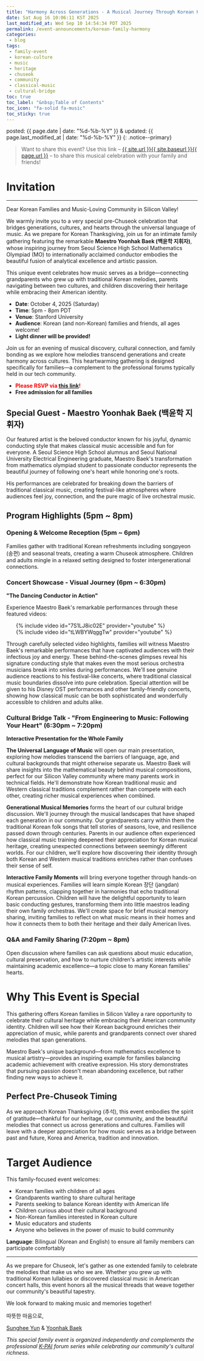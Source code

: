 ```yaml
---
title: "Harmony Across Generations - A Musical Journey Through Korean Heritage"
date: Sat Aug 16 10:06:11 KST 2025
last_modified_at: Wed Sep 10 14:54:34 PDT 2025
permalink: /event-announcements/korean-family-harmony
categories:
 - blog
tags:
 - family-event
 - korean-culture
 - music
 - heritage
 - chuseok
 - community
 - classical-music
 - cultural-bridge
toc: true
toc_label: "&nbsp;Table of Contents"
toc_icon: "fa-solid fa-music"
toc_sticky: true
---
```


posted: {{ page.date | date: "%d-%b-%Y" }}
&amp;
updated: {{ page.last_modified_at | date: "%d-%b-%Y" }}
{: .notice--primary}

> Want to share this event?
Use this link
&ndash; <a href="{{ page.url }}">{{ site.url }}{{ site.baseurl }}{{ page.url }}</a> &ndash;
to share this musical celebration with your family and friends!

# Invitation

---
Dear Korean Families and Music-Loving Community in Silicon Valley!

We warmly invite you to a very special pre-Chuseok celebration that bridges generations, cultures, and hearts through the universal language of music. As we prepare for Korean Thanksgiving, join us for an intimate family gathering featuring the remarkable **Maestro Yoonhak Baek (백윤학 지휘자)**, whose inspiring journey from Seoul Science High School Mathematics Olympiad (MO) to internationally acclaimed conductor embodies the beautiful fusion of analytical excellence and artistic passion.

This unique event celebrates how music serves as a bridge—connecting grandparents who grew up with traditional Korean melodies, parents navigating between two cultures, and children discovering their heritage while embracing their American identity.

- **Date**: October 4, 2025 (Saturday)
- **Time**: 5pm - 8pm PDT
- **Venue**: Stanford University
- **Audience**: Korean (and non-Korean) families and friends, all ages welcome!
- **Light dinner will be provided!**

Join us for an evening of musical discovery, cultural connection, and family bonding as we explore how melodies transcend generations and create harmony across cultures. This heartwarming gathering is designed specifically for families—a complement to the professional forums typically held in our tech community.

- <font color="red"><strong>Please RSVP via <a href="https://luma.com/m5rui98a">this link</a>!</strong></font>
- **Free admission for all families**

## Special Guest - Maestro Yoonhak Baek (백윤학 지휘자)

Our featured artist is the beloved conductor known for his joyful, dynamic conducting style that makes classical music accessible and fun for everyone. A Seoul Science High School alumnus and Seoul National University Electrical Engineering graduate, Maestro Baek's transformation from mathematics olympiad student to passionate conductor represents the beautiful journey of following one's heart while honoring one's roots.

His performances are celebrated for breaking down the barriers of traditional classical music, creating festival-like atmospheres where audiences feel joy, connection, and the pure magic of live orchestral music.
<!--
His upcoming collaboration with K-PAI in September on "Creative Intelligence - AI Evolution in Arts, Music, and Culture" demonstrates his unique perspective on the intersection of technology and artistry.
-->

## Program Highlights (5pm ~ 8pm)

### Opening & Welcome Reception (5pm ~ 6pm)

Families gather with traditional Korean refreshments including songpyeon (송편) and seasonal treats, creating a warm Chuseok atmosphere. Children and adults mingle in a relaxed setting designed to foster intergenerational connections.

<!--
### Musical Journey - Live Piano Performance (5:30pm ~ 5:50pm)

**"Melodies That Connect Us"**

Maestro Baek will open our musical journey with an intimate piano recital featuring pieces that speak to every generation in our community. He'll begin with traditional Korean melodies that will bring warm recognition to our grandparents, weaving through classical arrangements of beloved children's songs that parents remember from their own childhoods. The performance will include enchanting Disney melodies that transcend age and cultural boundaries, creating moments of shared joy across our multi-generational audience. The centerpiece will be a special Arirang variation, demonstrating how our most treasured Korean traditional music has been beautifully reimagined and embraced across different cultures and musical traditions.
-->

<!--
- Traditional Korean pieces that grandparents will recognize
- Classical arrangements of beloved children's songs
- Disney melodies that speak to every generation
- A special Arirang variation showcasing how traditional Korean music has been reimagined across cultures
-->

### Concert Showcase - Visual Journey (6pm ~ 6:30pm)

**"The Dancing Conductor in Action"**

Experience Maestro Baek's remarkable performances through these featured videos:

<!--
#### Method 1: Simple Markdown Links (Most Compatible)

**Featured Performance Videos:**
- [Maestro Baek conducting Disney OST](https://youtu.be/7S1LJ8ic02E?si=xm5O2oZHNcPFLUqJ)
- [Behind the Scenes with the Orchestra](https://youtu.be/tLWBYWqggTw?si=_YoRgcUJ6_Wqasax)
-->

<!--
#### Method 2: HTML iframe Embeds (If your platform supports HTML)

<iframe width="560" height="315" src="https://www.youtube.com/embed/7S1LJ8ic02E"
frameborder="0" allow="autoplay; encrypted-media" allowfullscreen></iframe>

<iframe width="560" height="315" src="https://www.youtube.com/embed/tLWBYWqggTw"
frameborder="0" allow="autoplay; encrypted-media" allowfullscreen></iframe>
-->

<!--
#### Method 3: Responsive HTML Embeds (Better for mobile)

<div style="position: relative; padding-bottom: 56.25%; height: 0; overflow: hidden;">
  <iframe src="https://www.youtube.com/embed/7S1LJ8ic02E"
  style="position: absolute; top: 0; left: 0; width: 100%; height: 100%;"
  frameborder="0" allowfullscreen></iframe>
</div>
-->

<!--
#### Method 4: Jekyll/GitHub Pages Style (If using Jekyll)
-->

<div style="width: 90%; margin: 0 auto;">
{% include video id="7S1LJ8ic02E" provider="youtube" %}
</div>

<div style="width: 90%; margin: 0 auto;">
{% include video id="tLWBYWqggTw" provider="youtube" %}
</div>

Through carefully selected video highlights, families will witness Maestro Baek's remarkable performances that have captivated audiences with their infectious joy and energy. These behind-the-scenes glimpses reveal his signature conducting style that makes even the most serious orchestra musicians break into smiles during performances. We'll see genuine audience reactions to his festival-like concerts, where traditional classical music boundaries dissolve into pure celebration. Special attention will be given to his Disney OST performances and other family-friendly concerts, showing how classical music can be both sophisticated and wonderfully accessible to children and adults alike.

<!--
Video highlights from Maestro Baek's performances, including:
- Behind-the-scenes moments showing his joyful conducting style
- Orchestra musicians smiling and enjoying the music
- Audience reactions to his festival-like performances
- Special focus on Disney OST performances and other family-friendly concerts
-->

### Cultural Bridge Talk - "From Engineering to Music: Following Your Heart" (6:30pm ~ 7:20pm)

**Interactive Presentation for the Whole Family**

**The Universal Language of Music** will open our main presentation, exploring how melodies transcend the barriers of language, age, and cultural backgrounds that might otherwise separate us. Maestro Baek will share insights into the mathematical beauty behind musical compositions, perfect for our Silicon Valley community where many parents work in technical fields. He'll demonstrate how Korean traditional music and Western classical traditions complement rather than compete with each other, creating richer musical experiences when combined.

**Generational Musical Memories** forms the heart of our cultural bridge discussion. We'll journey through the musical landscapes that have shaped each generation in our community. Our grandparents carry within them the traditional Korean folk songs that tell stories of seasons, love, and resilience passed down through centuries. Parents in our audience often experienced how classical music training deepened their appreciation for Korean musical heritage, creating unexpected connections between seemingly different worlds. For our children, we'll explore how discovering their identity through both Korean and Western musical traditions enriches rather than confuses their sense of self.

**Interactive Family Moments** will bring everyone together through hands-on musical experiences. Families will learn simple Korean 장단 (jangdan) rhythm patterns, clapping together in harmonies that echo traditional Korean percussion. Children will have the delightful opportunity to learn basic conducting gestures, transforming them into little maestros leading their own family orchestras. We'll create space for brief musical memory sharing, inviting families to reflect on what music means in their homes and how it connects them to both their heritage and their daily American lives.

<!--
#### The Universal Language of Music (15 minutes)
- How music transcends language, age, and cultural boundaries
- The mathematics behind beautiful melodies (perfect for our tech-savvy community!)
- Why Korean traditional music and Western classical music complement each other

#### Generational Musical Memories (15 minutes)
- **Grandparents' Generation**: Traditional Korean folk songs and their meanings
- **Parents' Generation**: How classical training enhanced appreciation for Korean musical heritage
- **Children's Generation**: Discovering identity through both Korean and Western musical traditions

#### Interactive Family Moments (20 minutes)
- **Rhythm Together**: Simple Korean 장단 (jangdan) patterns families can clap together
- **Conducting Fun**: Teaching basic conducting gestures so children can "lead" the family orchestra
- **Musical Memory Sharing**: Brief moment for families to share what music means in their homes
-->

### Q&A and Family Sharing (7:20pm ~ 8pm)

Open discussion where families can ask questions about music education, cultural preservation, and how to nurture children's artistic interests while maintaining academic excellence—a topic close to many Korean families' hearts.

<!--
### Light Dinner & Cultural Exchange (7pm ~ 7:40pm)

Enjoy a delicious light dinner featuring Korean and Korean-American fusion dishes while families continue their conversations. This relaxed dining atmosphere provides the perfect opportunity for deeper cultural exchange and community building.
-->

<!--
### Closing Ceremony - "A Musical Thanksgiving" (7:40pm ~ 8:00pm)

A special moment of gratitude combining Korean Chuseok traditions with musical celebration, acknowledging both our heritage and our American community.
-->

# Why This Event is Special

This gathering offers Korean families in Silicon Valley a rare opportunity to celebrate their cultural heritage while embracing their American community identity. Children will see how their Korean background enriches their appreciation of music, while parents and grandparents connect over shared melodies that span generations.

Maestro Baek's unique background—from mathematics excellence to musical artistry—provides an inspiring example for families balancing academic achievement with creative expression. His story demonstrates that pursuing passion doesn't mean abandoning excellence, but rather finding new ways to achieve it.

## Perfect Pre-Chuseok Timing

As we approach Korean Thanksgiving (추석), this event embodies the spirit of gratitude—thankful for our heritage, our community, and the beautiful melodies that connect us across generations and cultures. Families will leave with a deeper appreciation for how music serves as a bridge between past and future, Korea and America, tradition and innovation.

# Target Audience

This family-focused event welcomes:

- Korean families with children of all ages
- Grandparents wanting to share cultural heritage
- Parents seeking to balance Korean identity with American life
- Children curious about their cultural background
- Non-Korean families interested in Korean culture
- Music educators and students
- Anyone who believes in the power of music to build community

**Language**: Bilingual (Korean and English) to ensure all family members can participate comfortably

---

As we prepare for Chuseok, let's gather as one extended family to celebrate the melodies that make us who we are. Whether you grew up with traditional Korean lullabies or discovered classical music in American concert halls, this event honors all the musical threads that weave together our community's beautiful tapestry.

We look forward to making music and memories together!

따뜻한 마음으로,

[Sunghee Yun](https://sungheeyun.github.io)
&amp;
[Yoonhak Baek](https://www.chosun.com/site/data/html_dir/2018/08/03/2018080300096.html)

*This special family event is organized independently and complements the professional [K-PAI](https://k-privateai.github.io/) forum series while celebrating our community's cultural richness.*
